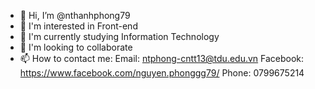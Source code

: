- 👋 Hi, I’m @nthanhphong79
- 👀 I'm interested in Front-end
- 🌱 I'm currently studying Information Technology 
- 💞️ I'm looking to collaborate
- 📫 How to contact me: 
Email: ntphong-cntt13@tdu.edu.vn
Facebook: https://www.facebook.com/nguyen.phonggg79/
Phone: 0799675214

<!---
nthanhphong79/nthanhphong79 is a ✨ special ✨ repository because its `README.md` (this file) appears on your GitHub profile.
You can click the Preview link to take a look at your changes.
--->
